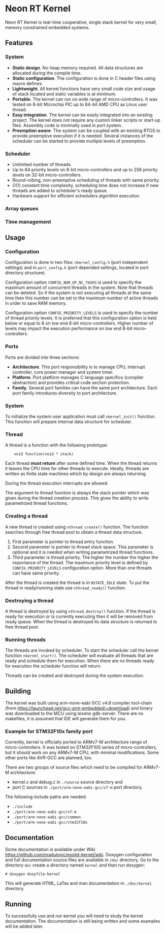 # Neon RT Kernel 

Neon RT Kernel is real-time cooperative, single stack kernel for very small, 
memory constrained embedded systems. 


## Features


### System

* **Static design**. No heap memory required. All data structures are allocated 
    during the compile time.
* **Static configuration**. The configuration is done in C header files using macro
    defines.
* **Lightweight**. All kernel functions have very small code size and usage of
    stack located and static variables is at minimum.
* **Portable**. The kernel can run on wide range of micro-controllers. It was tested
    on 8-bit Microchip PIC up to 64-bit AMD CPU as Linux user thread.
* **Easy integration**. The kernel can be easily integrated into an existing 
    project. The kernel does not require any custom linker scripts or start-up 
    files. Assembly code is minimally used in port system. 
* **Preemption aware**. The system can be coupled with an existing RTOS to 
    provide preemptive execution if it is needed. Several instances of the 
    scheduler can be started to provide multiple levels of preemption.


### Scheduler

* Unlimited number of threads.
* Up to 64 priority levels on 8-bit micro-controllers and up to 256 priority 
    levels on 32-bit micro-controllers.
* Round-robing, non-preemptive scheduling of threads with same priority.
* O(1) constant time complexity, scheduling time does not increase if new 
    threads are added to scheduler's ready queue.
* Hardware support for efficient schedulers algorithm execution.


### Array queues



### Time management



## Usage


### Configuration

Configuration is done in two files: `nkernel_config.h` (port independent 
settings) and in `port_config.h` (port depended settings, located in port 
directory structure).

Configuration option `CONFIG_NUM_OF_NC_TASKS` is used to specify the maximum 
amount of concurrent threads in the system. Note that threads can be deleted.
So if the system is not executing all threads at the same time then this number
can be set to the maximum number of active threads in order to save RAM memory.

Configuration option `CONFIG_PRIORITY_LEVELS` is used to specify the number 
of thread priority levels. It is preferred that this configuration option is 
held below or equal to 8 on low end 8-bit micro-controllers. Higher number of levels 
may impact the execution performance on low end 8-bit micro-controllers.


### Ports

Ports are divided into three sections:
* **Architecture**. This port responsibility is to manage CPU, interrupt 
    controller, core power manager and system timer.
* **Platform**. Port platform manages C language specifics (compiler 
    abstraction) and provides critical code section protection.
* **Family**. Several port families can have the same port architecture. Each 
    port family introduces diversity to port architecture. 


### System

To initialize the system user application must call `nkernel_init()` function.
This function will prepare internal data structure for scheduler.


### Thread

A thread is a function with the following prototype: 

        void function(void * stack)
    
Each thread **must return** after some defined time. When the thread returns it 
leaves the CPU time for other threads to execute. Ideally, threads are written 
as finite state machines which by design are always returning.

During the thread execution interrupts are allowed. 

The argument to thread function is always the stack pointer which was given 
during the thread creation process. This gives the ability to write parametrized 
thread functions.


### Creating a thread

A new thread is created using `nthread_create()` function. The function searches
through free thread pool to obtain a thread data structure.

1. First parameter is pointer to thread entry function.
2. Second parameter is pointer to thread stack space. This parameter is optional 
and it is needed when writing parametrized thread functions.
3. Third parameter is thread priority. The higher the number the higher the 
importance of the thread. The maximum priority level is defined by 
`CONFIG_PRIORITY_LEVELS` configuration option. More than one threads can have
same priority.

After the thread is created the thread is in `NSTATE_IDLE` state. To put the 
thread in ready/running state use `nthread_ready()` function.


### Destroying a thread

A thread is destroyed by using `nthread_destroy()` function. If the thread is 
ready for execution or is currently executing then it will be removed from ready 
queue. When the thread is destroyed its data structure is returned to free 
thread pool.


### Running threads

The threads are invoked by scheduler. To start the scheduler call the kernel 
function `nkernel_start()`. The scheduler will evaluate all threads that are 
ready and schedule them for execution. When there are no threads ready for 
execution the scheduler function will return.

Threads can be created and destroyed during the system execution.


## Building

The kernel was built using arm-none-eabi GCC v4.8 compiler tool-chain (from 
https://launchpad.net/gcc-arm-embedded/+download) and binary was downloaded
to the MCU using _texane_ gdb-server. There are no makefiles, it is assumed
that IDE will generate them for you.


### Example for STM32F10x family port

Currently, kernel is officially ported to ARMv7-M architecture range of 
micro-controllers. It was tested on STM32F100 series of micro-controllers, but 
it should work on any ARMv7-M CPU, with minimal modifications. Some other ports 
like AVR-GCC are planned, too.

There are two groups of source files which need to be compiled for ARMv7-M 
architecture: 
- kernel.c and debug.c in `./source` source directory and 
- port C sources in `./port/arm-none-eabi-gcc/v7-m` port directory.

The following include paths are needed:
- `./include`
- `./port/arm-none-eabi-gcc/v7-m`
- `./port/arm-none-eabi-gcc/common`
- `./port/arm-none-eabi-gcc/stm32f10x`


## Documentation

Some documentation is available under Wiki 
https://github.com/nradulovic/esolid-kernel/wiki. 
Doxygen configuration and full documentation source files are available in `/doc` 
directory. Go to the directory `doc` create a directory named `kernel` and than 
run doxygen:

    # doxygen doxyfile-kernel

This will generate HTML, LaTex and man documentation in `./doc/kernel` directory.


## Running

To successfully use and run kernel you will need to study the kernel 
documentation. The documentation is still being written and some examples will
be added later.
